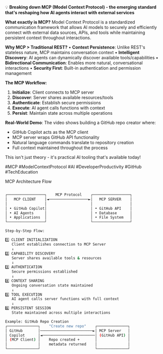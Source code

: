 
💡 **Breaking down MCP (Model Context Protocol) - the emerging standard that's reshaping how AI agents interact with external services**

**What exactly is MCP?**
Model Context Protocol is a standardized communication framework that allows AI models to securely and efficiently connect with external data sources, APIs, and tools while maintaining persistent context throughout interactions.

**Why MCP > Traditional REST?**
• **Context Persistence**: Unlike REST's stateless nature, MCP maintains conversation context
• **Intelligent Discovery**: AI agents can dynamically discover available tools/capabilities
• **Bidirectional Communication**: Enables more natural, conversational interactions
• **Security First**: Built-in authentication and permission management

**The MCP Workflow:**
1. **Initialize**: Client connects to MCP server
2. **Discover**: Server shares available resources/tools
3. **Authenticate**: Establish secure permissions
4. **Execute**: AI agent calls functions with context
5. **Persist**: Maintain state across multiple operations

**Real-World Demo**: The video shows building a GitHub repo creator where:
- GitHub Copilot acts as the MCP client
- MCP server wraps GitHub API functionality  
- Natural language commands translate to repository creation
- Full context maintained throughout the process

This isn't just theory - it's practical AI tooling that's available today!

#MCP #ModelContextProtocol #AI #DeveloperProductivity #GitHub #TechEducation



MCP Architecture Flow
```sh

┌─────────────────┐    MCP Protocol    ┌─────────────────┐
│   MCP CLIENT    │◄──────────────────►│   MCP SERVER    │
│                 │                    │                 │
│ • GitHub Copilot│                    │ • GitHub API    │
│ • AI Agents     │                    │ • Database      │
│ • Applications  │                    │ • File System   │
└─────────────────┘                    └─────────────────┘

Step-by-Step Flow:

1️⃣ CLIENT INITIALIZATION
   Client establishes connection to MCP Server
   ↓
2️⃣ CAPABILITY DISCOVERY  
   Server shares available tools & resources
   ↓
3️⃣ AUTHENTICATION
   Secure permissions established
   ↓
4️⃣ CONTEXT SHARING
   Ongoing conversation state maintained
   ↓
5️⃣ TOOL EXECUTION
   AI agent calls server functions with full context
   ↓
6️⃣ PERSISTENT SESSION
   State maintained across multiple interactions

Example: GitHub Repo Creation
┌──────────────┐    "Create new repo"    ┌──────────────┐
│ GitHub       │────────────────────────►│ MCP Server   │
│ Copilot      │◄────────────────────────│ (GitHub API) │
│ (MCP Client) │    Repo created +       │              │
│              │    metadata returned    │              │
└──────────────┘                         └──────────────┘
```

